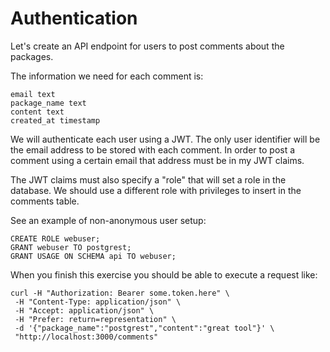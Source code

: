 # Authentication

Let's create an API endpoint for users to post comments about the packages.

The information we need for each comment is:

```
email text
package_name text
content text
created_at timestamp
```

We will authenticate each user using a JWT. The only user identifier will be the email address to be stored with each comment.
In order to post a comment using a certain email that address must be in my JWT claims.

The JWT claims must also specify a "role" that will set a role in the database.
We should use a different role with privileges to insert in the comments table.

See an example of non-anonymous user setup:
```
CREATE ROLE webuser;
GRANT webuser TO postgrest;
GRANT USAGE ON SCHEMA api TO webuser;
```

When you finish this exercise you should be able to execute a request like:
```
curl -H "Authorization: Bearer some.token.here" \
 -H "Content-Type: application/json" \
 -H "Accept: application/json" \
 -H "Prefer: return=representation" \
 -d '{"package_name":"postgrest","content":"great tool"}' \
 "http://localhost:3000/comments"
```
